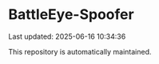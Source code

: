 # BattleEye-Spoofer

Last updated: 2025-06-16 10:34:36

This repository is automatically maintained.
